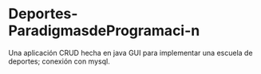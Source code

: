 # Deportes-ParadigmasdeProgramaci-n
Una aplicación CRUD hecha en java GUI para implementar una escuela de deportes; conexión con mysql. 
